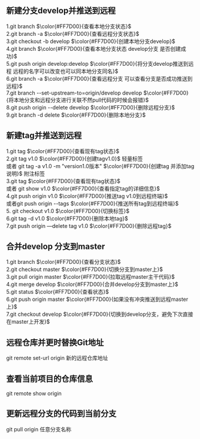 ## 新建分支develop并推送到远程

1.git branch $\color{#FF7D00}{查看本地分支状态}$  
2.git branch -a $\color{#FF7D00}{查看远程分支状态}$  
3.git checkout -b develop $\color{#FF7D00}{创建本地分支develop}$  
4.git branch $\color{#FF7D00}{查看本地分支状态 develop分支 是否创建成功}$  
5.git push origin develop:develop $\color{#FF7D00}{将分支develop推送到远程 远程的名字可以改变也可以同本地分支同名}$  
6.git branch -a $\color{#FF7D00}{查看远程分支 可以查看分支是否成功推送到远程}$  
7.git branch --set-upstream-to=origin/develop develop $\color{#FF7D00}{将本地分支和远程分支进行关联不然pull代码的时候会报错}$  
8.git push origin --delete develop $\color{#FF7D00}{删除远程分支}$  
9.git branch -d delete $\color{#FF7D00}{删除本地分支}$  

## 新建tag并推送到远程  
1.git tag $\color{#FF7D00}{查看现有tag状态}$  
2.git tag v1.0 $\color{#FF7D00}{创建tagv1.0}$  轻量标签  
或者 git tag -a v1.0 -m "version1.0版本" $\color{#FF7D00}{创建tag 并添加tag说明}$  附注标签  
3.git tag $\color{#FF7D00}{查看现有tag状态}$  
或者 git show v1.0 $\color{#FF7D00}{查看指定tag的详细信息}$  
4.git push origin v1.0 $\color{#FF7D00}{推送tag v1.0到远程终端}$  
或者git push origin --tags $\color{#FF7D00}{推送所有tag到远程终端}$  
5. git checkout v1.0 $\color{#FF7D00}{切换标签}$  
6.git tag -d v1.0 $\color{#FF7D00}{删除本地tag}$    
7.git push origin —delete tag v1.0 $\color{#FF7D00}{删除远程tag}$  

## 合并develop 分支到master  
1.git branch $\color{#FF7D00}{查看分支状态}$  
2.git checkout master $\color{#FF7D00}{切换分支到master上}$  
3.git pull origin master $\color{#FF7D00}{拉取远程master主干代码}$  
4.git merge develop $\color{#FF7D00}{合并develop分支到master上}$  
5.git status $\color{#FF7D00}{查看状态}$  
6.git push origin master $\color{#FF7D00}{如果没有冲突推送到远程master上}$  
7.git checkout develop $\color{#FF7D00}{切换到develop分支，避免下次直接在master上开发}$  

## 远程仓库并更时替换Git地址  
git remote set-url origin 新的远程仓库地址  

## 查看当前项目的仓库信息  
git remote show origin  
## 更新远程分支的代码到当前分支  
git pull origin 任意分支名称  
